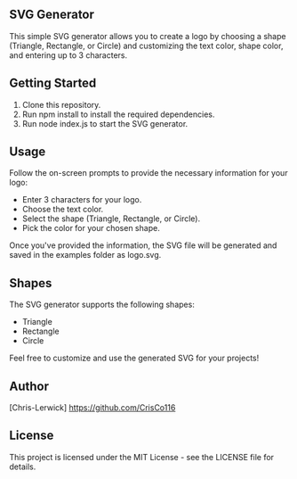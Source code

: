## SVG Generator

This simple SVG generator allows you to create a logo by choosing a shape (Triangle, Rectangle, or Circle) and customizing the text color, shape color, and entering up to 3 characters.

## Getting Started

1. Clone this repository.
2. Run npm install to install the required dependencies.
3. Run node index.js to start the SVG generator.

## Usage
Follow the on-screen prompts to provide the necessary information for your logo:

* Enter 3 characters for your logo.
* Choose the text color.
* Select the shape (Triangle, Rectangle, or Circle).
* Pick the color for your chosen shape.

Once you've provided the information, the SVG file will be generated and saved in the examples folder as logo.svg.

## Shapes
The SVG generator supports the following shapes:

* Triangle
* Rectangle
* Circle

Feel free to customize and use the generated SVG for your projects!

## Author
[Chris-Lerwick] https://github.com/CrisCo116

## License
This project is licensed under the MIT License - see the LICENSE file for details.